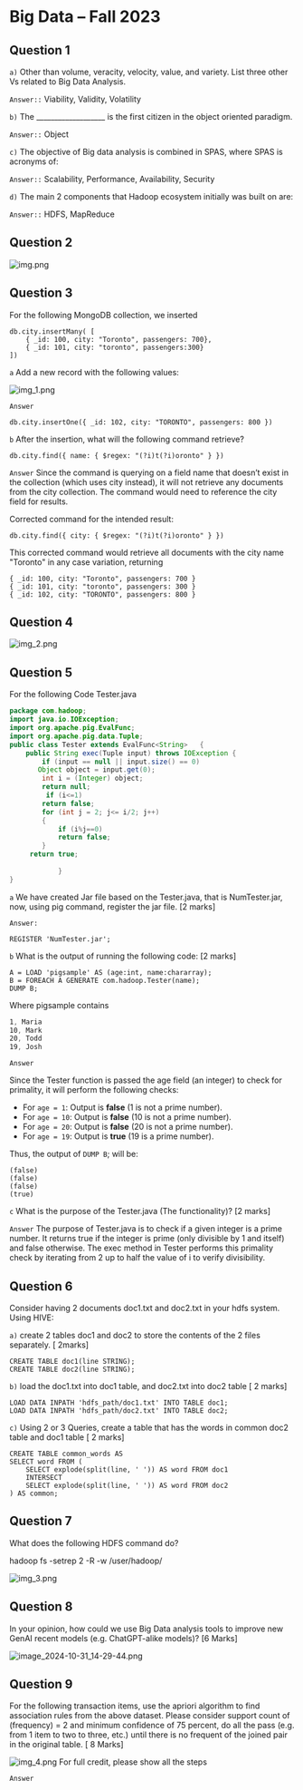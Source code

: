 Big Data – Fall 2023
======================


Question 1 
---------------

``a)`` Other than volume, veracity, velocity, value, and variety. List three other Vs related to Big Data Analysis.

```Answer::``` Viability, Validity, Volatility



``b)`` The ___________________ is the first citizen in the object oriented paradigm.


```Answer::``` Object


``c)`` The objective of Big data analysis is combined in SPAS, where SPAS is acronyms of:

```Answer::``` Scalability, Performance, Availability, Security


``d)`` The main 2 components that Hadoop ecosystem initially was built on are:

```Answer::``` HDFS, MapReduce



Question 2
---------------

![img.png](screenshots/img.png)


Question 3
---------------

For the following MongoDB collection, we inserted

```
db.city.insertMany( [
    { _id: 100, city: "Toronto", passengers: 700},
    { _id: 101, city: "toronto", passengers:300}
])
```

``a`` Add a new record with the following values:

![img_1.png](screenshots/img_1.png)

``Answer`` 

```
db.city.insertOne({ _id: 102, city: "TORONTO", passengers: 800 })
```

``b`` After the insertion, what will the following command retrieve?

```
db.city.find({ name: { $regex: "(?i)t(?i)oronto" } })
```

``Answer``  Since the command is querying on a field name that doesn’t exist in the collection (which uses city instead), it will not retrieve any documents from the city collection. The command would need to reference the city field for results.

Corrected command for the intended result:

```
db.city.find({ city: { $regex: "(?i)t(?i)oronto" } })
```

This corrected command would retrieve all documents with the city name "Toronto" in any case variation, returning

```
{ _id: 100, city: "Toronto", passengers: 700 }
{ _id: 101, city: "toronto", passengers: 300 }
{ _id: 102, city: "TORONTO", passengers: 800 }
```

Question 4
---------------

![img_2.png](screenshots/img_2.png)


Question 5
---------------
For the following Code Tester.java
```java
package com.hadoop;  
import java.io.IOException;   
import org.apache.pig.EvalFunc;  
import org.apache.pig.data.Tuple;  
public class Tester extends EvalFunc<String>   {  
    public String exec(Tuple input) throws IOException {    
        if (input == null || input.size() == 0)
       Object object = input.get(0);
        int i = (Integer) object;    
        return null;    
         if (i<=1)
	    return false;
	    for (int j = 2; j<= i/2; j++)
	    {
	        if (i%j==0)
	        return false;
	    }
	 return true;
    
            }  
}  

```

``a`` We have created Jar file based on the Tester.java, that is NumTester.jar, now, using pig command, register the jar file. [2 marks]

```Answer:```  

```
REGISTER 'NumTester.jar';
```

``b`` What is the output of running the following code: [2 marks]

```
A = LOAD 'pigsample' AS (age:int, name:chararray);
B = FOREACH A GENERATE com.hadoop.Tester(name);
DUMP B;
```

Where pigsample contains

```css
1, Maria
10, Mark
20, Todd
19, Josh
```

```Answer```

Since the Tester function is passed the age field (an integer) to check for primality, it will perform the following checks:

* For `age = 1`: Output is **false** (1 is not a prime number).
* For `age = 10`: Output is **false** (10 is not a prime number).
* For `age = 20`: Output is **false** (20 is not a prime number).
* For `age = 19`: Output is **true** (19 is a prime number).

Thus, the output of `DUMP B`; will be:

```
(false)
(false)
(false)
(true)
```


```c``` What is the purpose of the Tester.java (The functionality)? [2 marks]

```Answer``` The purpose of Tester.java is to check if a given integer is a prime number. It returns true if the integer is prime (only divisible by 1 and itself) and false otherwise. The exec method in Tester performs this primality check by iterating from 2 up to half the value of i to verify divisibility.


Question 6
---------------

Consider having 2 documents doc1.txt and doc2.txt in your hdfs system. Using HIVE: 

`a)` create 2 tables doc1 and doc2 to store the contents of the 2 files separately. [ 2marks]


    CREATE TABLE doc1(line STRING);
    CREATE TABLE doc2(line STRING);


`b)` load the doc1.txt into doc1 table, and doc2.txt into doc2 table [ 2 marks]

    LOAD DATA INPATH 'hdfs_path/doc1.txt' INTO TABLE doc1;
    LOAD DATA INPATH 'hdfs_path/doc2.txt' INTO TABLE doc2;


`c)` Using 2 or 3 Queries, create a table that has the words in common doc2 table and doc1 table [ 2 marks]


    CREATE TABLE common_words AS
    SELECT word FROM (
        SELECT explode(split(line, ' ')) AS word FROM doc1
        INTERSECT
        SELECT explode(split(line, ' ')) AS word FROM doc2
    ) AS common;


Question 7 
------------

What does the following HDFS command do?

hadoop fs -setrep 2 -R -w /user/hadoop/


![img_3.png](screenshots/img_3.png)

Question 8
------------

In your opinion, how could we use Big Data analysis tools to improve new GenAI recent models (e.g. ChatGPT-alike models)? [6 Marks]

![image_2024-10-31_14-29-44.png](screenshots/image_2024-10-31_14-29-44.png)


Question 9 
--------------

 For the following transaction items, use the apriori algorithm to find association rules from the above dataset. Please consider support count of (frequency) = 2 and minimum confidence of 75 percent, do all the pass (e.g. from 1 item to two to three, etc.) until there is no frequent of the joined pair in the original table. [ 8 Marks]
 
![img_4.png](screenshots/img_4.png)
For full credit, please show all the steps

`Answer`


